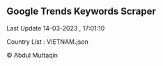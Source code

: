 

## Google Trends Keywords Scraper 
 
Last Update 14-03-2023 , 17:01:10

Country List :
VIETNAM.json



© Abdul Muttaqin 
